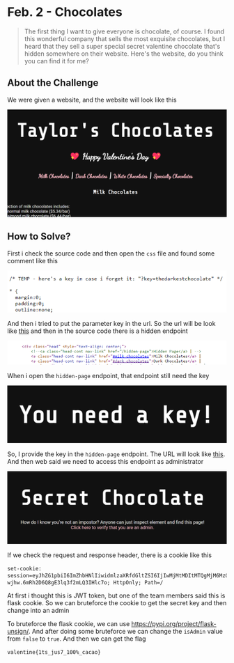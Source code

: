 # Feb. 2 - Chocolates
> The first thing I want to give everyone is chocolate, of course. I found this wonderful company that sells the most exquisite chocolates, but I heard that they sell a super special secret valentine chocolate that's hidden somewhere on their website. Here's the website, do you think you can find it for me?

## About the Challenge
We were given a website, and the website will look like this

![preview](images/preview.png)

## How to Solve?
First i check the source code and then open the `css` file and found some comment like this

![css](images/css.png)

And then i tried to put the parameter key in the url. So the url will be look like [this](https://chocolates-mhsctf.0xmmalik.repl.co/?key=thedarkestchocolate) and then in the source code there is a hidden endpoint

![endpoint](images/endpoint.png)

When i open the `hidden-page` endpoint, that endpoint still need the key

![hidden-page](images/hiddenpage.png)

So, I provide the key in the `hidden-page` endpoint. The URL will look like [this](https://chocolates-mhsctf.0xmmalik.repl.co/hidden-page?key=thedarkestchocolate). And then web said we need to access this endpoint as administrator

![admin](images/admin.png)

If we check the request and response header, there is a cookie like this
```
set-cookie: session=eyJhZG1pbiI6ImZhbHNlIiwidmlzaXRfdGltZSI6IjIwMjMtMDItMTQgMjM6MzQ6NDguMDMzNDM0In0.Y-wjhw.6mRh2D6Q8gE3lq3f2mLQ3IHlc7o; HttpOnly; Path=/
```

At first i thought this is JWT token, but one of the team members said this is flask cookie. So we can bruteforce the cookie to get the secret key and then change into an admin

To bruteforce the flask cookie, we can use https://pypi.org/project/flask-unsign/. And after doing some bruteforce we can change the `isAdmin` value from `false` to `true`. And then we can get the flag

```
valentine{1ts_jus7_100%_cacao}
```
